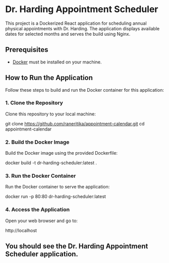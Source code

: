 # Dr. Harding Appointment Scheduler

This project is a Dockerized React application for scheduling annual physical appointments with Dr. Harding. The application displays available dates for selected months and serves the build using Nginx.

## Prerequisites

- [Docker](https://www.docker.com/get-started) must be installed on your machine.

## How to Run the Application

Follow these steps to build and run the Docker container for this application:

### 1. Clone the Repository

Clone this repository to your local machine:

git clone https://github.com/raneritika/appointment-calendar.git
cd appointment-calendar


### 2. Build the Docker Image

Build the Docker image using the provided Dockerfile:

docker build -t dr-harding-scheduler:latest .

### 3. Run the Docker Container

Run the Docker container to serve the application:

docker run -p 80:80 dr-harding-scheduler:latest

### 4. Access the Application

Open your web browser and go to:

http://localhost

## You should see the Dr. Harding Appointment Scheduler application.



